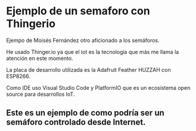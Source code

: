 # Ejemplo de un semaforo con Thingerio

Ejempo de Moisés Fernández otro aficionado a los semáforos. 

He usado Thinger.io ya que el iot es la tecnología que más me llama la atención en este momento. 

La placa de desarrollo utilizada es la Adafruit Feather HUZZAH con ESP8266. 

Como IDE uso Visual Studio Code y PlatformIO que es un ecosistema open source para desarrollos IoT.  

## Este es un ejemplo de como podría ser un semáforo controlado desde Internet.


